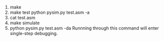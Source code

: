 1. make
2. make test
	python pysim.py test.asm -a
3. cat test.asm
4. make simulate
5. python pysim.py test.asm -da
	Runnning through this command will enter single-step debugging.	
